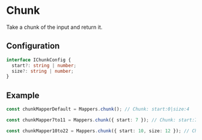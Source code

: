 # Chunk

Take a chunk of the input and return it.

## Configuration

```ts
interface IChunkConfig {
  start?: string | number;
  size?: string | number;
}
```

## Example

```ts
const chunkMapperDefault = Mappers.chunk(); // Chunk: start:0|size:4

const chunkMapper7to11 = Mappers.chunk({ start: 7 }); // Chunk: start:7|size:4

const chunkMapper10to22 = Mappers.chunk({ start: 10, size: 12 }); // Chunk: start:10|size:12
```